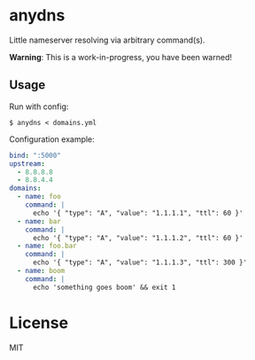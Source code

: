 
# anydns

 Little nameserver resolving via arbitrary command(s).

 __Warning__: This is a work-in-progress, you have been warned!

## Usage

 Run with config:

```
$ anydns < domains.yml
```

 Configuration example:

```yml
bind: ":5000"
upstream:
  - 8.8.8.8
  - 8.8.4.4
domains:
  - name: foo
    command: |
      echo '{ "type": "A", "value": "1.1.1.1", "ttl": 60 }'
  - name: bar
    command: |
      echo '{ "type": "A", "value": "1.1.1.2", "ttl": 60 }'
  - name: foo.bar
    command: |
      echo '{ "type": "A", "value": "1.1.1.3", "ttl": 300 }'
  - name: boom
    command: |
      echo 'something goes boom' && exit 1
```

# License

 MIT